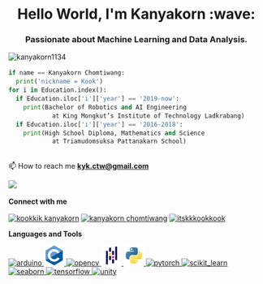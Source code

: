 <h1 align="center">Hello World, I'm Kanyakorn :wave:</h1>
<h3 align="center">Passionate about Machine Learning and Data Analysis.</h3>

<p align="left"> <img src="https://komarev.com/ghpvc/?username=kanyakorn1134&label=Profile%20views&color=0e75b6&style=flat" alt="kanyakorn1134" /> </p>

```python
if name == Kanyakorn Chomtiwang:
  print('nickname = Kook')
for i in Education.index():
  if Education.iloc['i']['year'] == '2019-now':
    print(Bachelor of Robotics and AI Engineering
            at King Mongkut’s Institute of Technology Ladkrabang)
  if Education.iloc['i']['year'] == '2016-2018':
    print(High School Diploma, Mathematics and Science
            at Triamudomsuksa Pattanakarn School)
           
```

📫 How to reach me **kyk.ctw@gmail.com**

<img src= "https://github-readme-stats.vercel.app/api?username=KANYAKORN1134&&show_icons=true&title_color=ffffff&icon_color=bb2acf&text_color=daf7dc&bg_color=151515">



**Connect with me**
<p align="left">
<a href="https://web.facebook.com/kookkik.kanyakorn/" target="blank"><img align="center" src="https://raw.githubusercontent.com/rahuldkjain/github-profile-readme-generator/master/src/images/icons/Social/facebook.svg" alt="kookkik kanyakorn" height="30" width="40" /></a>
<a href="https://www.linkedin.com/in/kanyakorn-chomtiwang/" target="blank"><img align="center" src="https://raw.githubusercontent.com/rahuldkjain/github-profile-readme-generator/master/src/images/icons/Social/linked-in-alt.svg" alt="kanyakorn chomtiwang" height="30" width="40" /></a>
<a href="https://instagram.com/itskkkookkook" target="blank"><img align="center" src="https://raw.githubusercontent.com/rahuldkjain/github-profile-readme-generator/master/src/images/icons/Social/instagram.svg" alt="itskkkookkook" height="30" width="40" /></a>
</p>


**Languages and Tools**
<p align="left"> <a href="https://www.arduino.cc/" target="_blank" rel="noreferrer"> <img src="https://cdn.worldvectorlogo.com/logos/arduino-1.svg" alt="arduino" width="40" height="40"/> </a> <a href="https://www.cprogramming.com/" target="_blank" rel="noreferrer"> <img src="https://raw.githubusercontent.com/devicons/devicon/master/icons/c/c-original.svg" alt="c" width="40" height="40"/> </a> <a href="https://opencv.org/" target="_blank" rel="noreferrer"> <img src="https://www.vectorlogo.zone/logos/opencv/opencv-icon.svg" alt="opencv" width="40" height="40"/> </a> <a href="https://pandas.pydata.org/" target="_blank" rel="noreferrer"> <img src="https://raw.githubusercontent.com/devicons/devicon/2ae2a900d2f041da66e950e4d48052658d850630/icons/pandas/pandas-original.svg" alt="pandas" width="40" height="40"/> </a> <a href="https://www.python.org" target="_blank" rel="noreferrer"> <img src="https://raw.githubusercontent.com/devicons/devicon/master/icons/python/python-original.svg" alt="python" width="40" height="40"/> </a> <a href="https://pytorch.org/" target="_blank" rel="noreferrer"> <img src="https://www.vectorlogo.zone/logos/pytorch/pytorch-icon.svg" alt="pytorch" width="40" height="40"/> </a> <a href="https://scikit-learn.org/" target="_blank" rel="noreferrer"> <img src="https://upload.wikimedia.org/wikipedia/commons/0/05/Scikit_learn_logo_small.svg" alt="scikit_learn" width="40" height="40"/> </a> <a href="https://seaborn.pydata.org/" target="_blank" rel="noreferrer"> <img src="https://seaborn.pydata.org/_images/logo-mark-lightbg.svg" alt="seaborn" width="40" height="40"/> </a> <a href="https://www.tensorflow.org" target="_blank" rel="noreferrer"> <img src="https://www.vectorlogo.zone/logos/tensorflow/tensorflow-icon.svg" alt="tensorflow" width="40" height="40"/> </a> <a href="https://unity.com/" target="_blank" rel="noreferrer"> <img src="https://www.vectorlogo.zone/logos/unity3d/unity3d-icon.svg" alt="unity" width="40" height="40"/> </a> </p>




